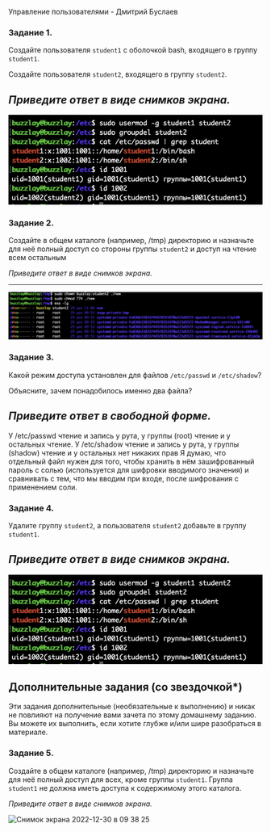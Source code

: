 Управление пользователями - Дмитрий Буслаев

### Задание 1.

Создайте пользователя `student1` с оболочкой bash, входящего в группу `student1`.

Создайте пользователя `student2`, входящего в группу `student2`.

*Приведите ответ в виде снимков экрана.*
------
![Image alt](https://github.com/Buzzlay/slin-homeworks/blob/slin-7/%D0%A1%D0%BD%D0%B8%D0%BC%D0%BE%D0%BA%20%D1%8D%D0%BA%D1%80%D0%B0%D0%BD%D0%B0%202022-12-29%20%D0%B2%2015.39.23.png)

### Задание 2.

Создайте в общем каталоге (например, /tmp) директорию и назначьте для неё полный доступ со стороны группы `student2` и доступ на чтение всем остальным

*Приведите ответ в виде снимков экрана.*

------
![Image alt](https://github.com/Buzzlay/slin-homeworks/blob/slin-7/%D0%A1%D0%BD%D0%B8%D0%BC%D0%BE%D0%BA%20%D1%8D%D0%BA%D1%80%D0%B0%D0%BD%D0%B0%202022-12-29%20%D0%B2%2016.09.37.png)

### Задание 3.

Какой режим доступа установлен для файлов `/etc/passwd` и `/etc/shadow`?

Объясните, зачем понадобилось именно два файла?

*Приведите ответ в свободной форме.*
------
У /etc/passwd чтение и запись у рута, у группы (root) чтение и у остальных чтение.
У /etc/shadow чтение и запись у рута, у группы (shadow) чтение и у остальных нет никаких прав
Я думаю, что отдельный файл нужен для того, чтобы хранить в нём зашифрованный пароль с солью (используется для шифровки вводимого значения) и сравнивать с тем, что мы вводим при входе, после шифрования с применением соли.

### Задание 4.

Удалите группу `student2`, а пользователя `student2` добавьте в группу `student1`.

*Приведите ответ в виде снимков экрана.*
---
![Image alt](https://github.com/Buzzlay/slin-homeworks/blob/slin-7/%D0%A1%D0%BD%D0%B8%D0%BC%D0%BE%D0%BA%20%D1%8D%D0%BA%D1%80%D0%B0%D0%BD%D0%B0%202022-12-29%20%D0%B2%2015.39.23.png)

## Дополнительные задания (со звездочкой*)
Эти задания дополнительные (необязательные к выполнению) и никак не повлияют на получение вами зачета по этому домашнему заданию. Вы можете их выполнить, если хотите глубже и/или шире разобраться в материале.

### Задание 5.

Создайте в общем каталоге (например, /tmp) директорию и назначьте для неё полный доступ для всех, кроме группы `student1`.  Группа `student1` не должна иметь доступа к содержимому этого каталога.

*Приведите ответ в виде снимков экрана.*

<img width="760" alt="Снимок экрана 2022-12-30 в 09 38 25" src="https://user-images.githubusercontent.com/71061094/210035117-f168675e-0cb0-4211-9fa8-e6bc13d2f267.png">
